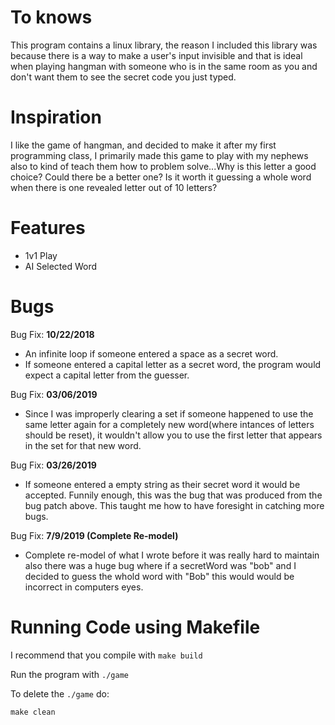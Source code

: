 
# To knows
This program contains a linux library, the reason I included this library was because 
there is a way to make a user's input invisible and that is ideal when playing hangman with someone who is in the same room as you and don't want them to see the secret code you just typed. 
# Inspiration
I like the game of hangman, and decided to make it after my first programming class, I primarily made this game to 
play with my nephews also to kind of teach them how to problem solve...Why is this letter a good choice? Could there be a better one? Is it worth it guessing a whole word when there is one revealed letter out of 10 letters?

# Features                                                      
- 1v1 Play                                                                                           
- AI Selected Word                                                                

# Bugs
Bug Fix: **10/22/2018**
- An infinite loop if someone entered a space as a secret word.
- If someone entered a capital letter as a secret word, the program would expect a capital letter from the guesser. 

Bug Fix: **03/06/2019**
- Since I was improperly clearing a set if someone happened to use the same letter again for a completely new word(where intances of letters should be reset), it wouldn't allow you to use the first letter that appears in the set for that new word.

Bug Fix: **03/26/2019**
- If someone entered a empty string as their secret word it would be accepted. Funnily enough, this was the bug that was produced from the bug patch above. This taught me how to have foresight in catching more bugs.

Bug Fix: **7/9/2019 (Complete Re-model)** 
- Complete re-model of what I wrote before it was really hard to maintain also there was a huge bug where if a secretWord was "bob" and I decided to guess the whold word with "Bob" this would would be incorrect in computers eyes.

# Running Code using Makefile

I recommend that you compile with ``make build``

Run the program with ``./game``

To delete the ``./game`` do:

 ``make clean``


